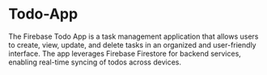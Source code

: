 # Todo-App
The Firebase Todo App is a task management application that allows users to create, view, update, and delete tasks in an organized and user-friendly interface. The app leverages Firebase Firestore for backend services, enabling real-time syncing of todos across devices. 
